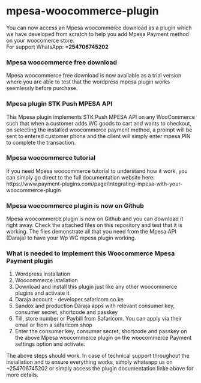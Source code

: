# mpesa-woocommerce-plugin
<p>You can now access an Mpesa woocommerce download as a plugin which we have developed from scratch to help you add Mpesa Payment method on your woocomerce store.</br>
For support WhatsApp: <b>+254706745202</b></br>
</p>
<h3>Mpesa woocommerce free download</h3>
<p>Mpesa woocommerce free download is now available as a trial version where you are able to test that the wordpress mpesa plugin works seemlessly before purchase.</p>
<h3>Mpesa plugin STK Push MPESA API</h3>
<p>This Mpesa plugin implements STK Push MPESA API on any WooCommerce such that when a customer adds WC goods to cart and wants to checkout, on selecting the installed woocommerce payment method, a prompt will be sent to entered customer phone and the client will simply enter mpesa PIN to complete the transaction.</p>
<h3>Mpesa woocommerce tutorial</h3>
<p>If you need Mpesa woocommerce tutorial to understand how it work, you can simply go direct to the full documentation website here: https://www.payment-plugins.com/page/integrating-mpesa-with-your-woocommerce-plugin</p>
<h3>Mpesa woocommerce plugin is now on Github</h3>
<p>Mpesa woocommerce plugin is now on Github and you can download it right away. Check the attached files on this repository and test that it is working. The files demonstrate all that you need from the Mpesa API (Daraja) to have your Wp WC mpesa plugin working.</p>

<h3>What is needed to Implement this Woocommerce Mpesa Payment plugin</h3>
<ol>
<li>Wordpress installation</li>
<li>Woocommerce istallation</li>
<li>Download and install this plugin just like any other woocommerce plugins and activate it</li>
<li>Daraja account - developer.safaricom.co.ke</li>
<li>Sandox and production Daraja apps with relevant consumer key, consumer secret, shortcode and passkey</li>
<li>Till, store number or Paybill from Safaricom. You can apply via their email or from a safaricom shop</li>
<li>Enter the  consumer key, consumer secret, shortcode and passkey on the above Mpesa woocommerce plugin on the woocommerce Payment settings option and activate.</li>
</ol>

<p>The above steps should work. In case of technical support throughout the installation and to ensure everything works, simply whatsapp us on +254706745202 or simply access the plugin documentation linke above for more details.</p>
